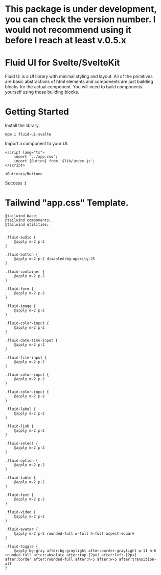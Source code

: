 # This package is under development, you can check the version number. I would not recommend using it before I reach at least v.0.5.x

# Fluid UI for Svelte/SvelteKit

Fluid UI is a UI library with minimal styling and layout. All of the primitives are basic abstractions of html elements and components are just building blocks for the actual component. You will need to build components yourself using those building blocks.

# Getting Started

Install the library.
```
npm i fluid-ui-svelte
```

Import a component to your UI.
```
<script lang="ts">
	import '../app.css';
	import {Button} from '$lib/index.js';
</script>

<Button></Button>
```
Success :)

# Tailwind "app.css" Template.
```
@tailwind base;
@tailwind components;
@tailwind utilities;


.fluid-audio {
    @apply m-2 p-2
}

.fluid-button {
    @apply m-2 p-2 disabled:bg-opacity-25
}

.fluid-container {
    @apply m-2 p-2
}

.fluid-form {
    @apply m-2 p-2
}

.fluid-image {
    @apply m-2 p-2
}

.fluid-color-input {
    @apply m-2 p-2
}

.fluid-date-time-input {
    @apply m-2 p-2
}

.fluid-file-input {
    @apply m-2 p-2
}

.fluid-color-input {
    @apply m-2 p-2
}

.fluid-color-input {
    @apply m-2 p-2
}

.fluid-label {
    @apply m-2 p-2
}

.fluid-link {
    @apply m-2 p-2
}

.fluid-select {
    @apply m-2 p-2
}

.fluid-option {
    @apply m-2 p-2
}

.fluid-table {
    @apply m-2 p-2
}

.fluid-text {
    @apply m-2 p-2
}

.fluid-video {
    @apply m-2 p-2
}

.fluid-avatar {
    @apply m-2 p-2 rounded-full w-full h-full aspect-square
}

.fluid-toggle {
    @apply bg-gray after:bg-graylight after:border-graylight w-11 h-6 rounded-full after:absolute after:top-[2px] after:left-[2px] after:border after:rounded-full after:h-5 after:w-5 after:transition-all
}
```